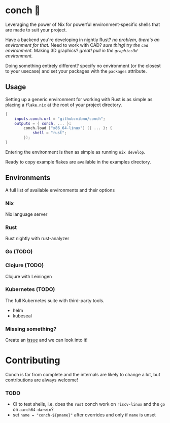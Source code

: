 [issues]: https://github.com/mibmo/conch/issues
[issues-new]: https://github.com/mibmo/conch/issues/new

# conch 🐚
Leveraging the power of Nix for powerful environment-specific shells
that are made to suit your project.

Have a backend you're developing in nightly Rust? _no problem, there's an environment for that._
Need to work with CAD? _sure thing! try the `cad` environment._
Making 3D graphics? _great! pull in the `graphics3d` environment._

Doing something entirely different?
specify no environment (or the closest to your usecase) and set your packages with the `packages` attribute.

## Usage
Setting up a generic environment for working with Rust is as simple as 
placing a `flake.nix` at the root of your project directory.
```nix
{
    inputs.conch.url = "github:mibmo/conch";
    outputs = { conch, ... }:
        conch.load ["x86_64-linux"] ({ ... }: {
            shell = "rust";
        });
}
```

Entering the environment is then as simple as running `nix develop`.

Ready to copy example flakes are available in the examples directory.

## Environments
A full list of available environments and their options

### Nix
Nix language server

### Rust
Rust nightly with rust-analyzer

### Go (TODO)

### Clojure (TODO)
Clojure with Leiningen

### Kubernetes (TODO)
The full Kubernetes suite with third-party tools.
- helm
- kubeseal

### Missing something?
Create an [issue][issues-new] and we can look into it!

# Contributing
Conch is far from complete and the internals are likely to change a lot, but contributions are always welcome!

### TODO
- CI to test shells, i.e. does the `rust` conch work on `riscv-linux` and the `go` on `aarch64-darwin`?
- set `name = "conch-${pname}"` after overrides and only if `name` is unset
